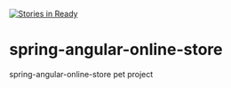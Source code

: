 [![Stories in Ready](https://badge.waffle.io/SelfDevelopmentTeam/spring-angular-online-store.png?label=ready&title=Ready)](https://waffle.io/SelfDevelopmentTeam/spring-angular-online-store)
# spring-angular-online-store
spring-angular-online-store pet project
